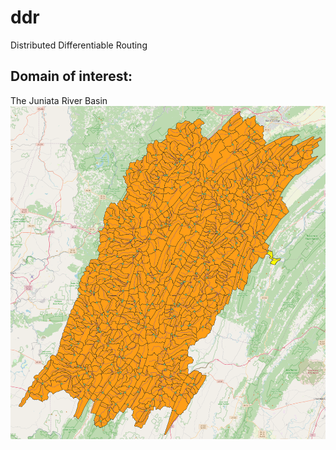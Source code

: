 # ddr
Distributed Differentiable Routing

## Domain of interest: 
The Juniata River Basin
![JRB](docs/images/srb.png)

